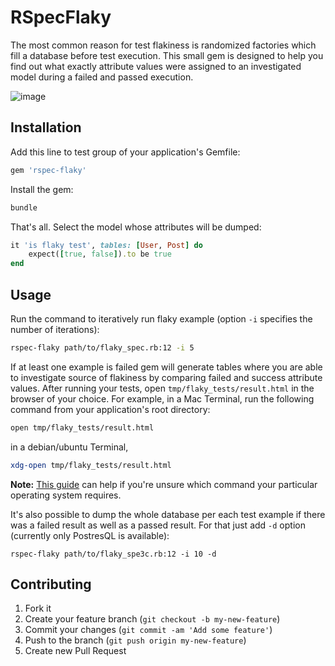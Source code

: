 # RSpecFlaky

The most common reason for test flakiness is randomized factories which fill a database before test execution. This small gem is designed to help you find out what exactly attribute values were assigned to an investigated model during a failed and passed execution.

![image](https://user-images.githubusercontent.com/43433100/106516737-8e72a380-64e8-11eb-9758-34e5cb9f278b.png)


## Installation

Add this line to test group of your application's Gemfile:

```bash
gem 'rspec-flaky'
```

Install the gem:

```bash
bundle
```

That's all. Select the model whose attributes will be dumped:

```ruby
it 'is flaky test', tables: [User, Post] do
    expect([true, false]).to be true
end
```
## Usage

Run the command to iteratively run flaky example (option `-i` specifies the number of iterations):

```bash
rspec-flaky path/to/flaky_spec.rb:12 -i 5 
```

If at least one example is failed gem will generate tables where you are able to investigate source of flakiness by comparing failed and success attribute values. After running your tests, open `tmp/flaky_tests/result.html` in the browser of your choice. For example, in a Mac Terminal, run the following command from your application's root directory:


```bash
open tmp/flaky_tests/result.html
```
   in a debian/ubuntu Terminal,

```bash
xdg-open tmp/flaky_tests/result.html
```

   **Note:** [This guide](https://dwheeler.com/essays/open-files-urls.html) can help if you're unsure which command your particular
   operating system requires.


It's also possible to dump the whole database per each test example if there was a failed result as well as a passed result. For that just add `-d` option (currently only PostresQL is available):
    
```
rspec-flaky path/to/flaky_speЗc.rb:12 -i 10 -d
```

## Contributing

1. Fork it
2. Create your feature branch (`git checkout -b my-new-feature`)
3. Commit your changes (`git commit -am 'Add some feature'`)
4. Push to the branch (`git push origin my-new-feature`)
5. Create new Pull Request
